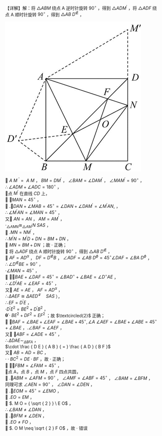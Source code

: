 【详解】解：将 $\triangle A B M$ 绕点 A 逆时针旋转 $9 0 ^ { \circ }$ ，得到 $\triangle A D M ^ { \prime }$ ，将 $\triangle A D F$ 绕点 A 顺时针旋转 $9 0 ^ { \circ }$ ，得到 $\triangle A B \ D ^ { \notin }$ ，

![](<../../qs_image_DB/专题1-5_正方形基本型·母题溯源（解析版）_/b0f62f76455aa9a5785fdbb60fbf7b9cb6d5e40a8335d3cc7ab5f1564a1c1a54.jpg>)

 $\textit { A M } ^ { \prime } = \textit { A M }$ ， $B M = D M ^ { \prime }$ ， $\angle B A M = \angle D A M ^ { \prime }$ ， $\angle M A M ^ { \prime } = 9 0 ^ { \circ }$ ，  
$\therefore \angle A D M + \angle A D C = 1 8 0 ^ { \circ }$ ，  
点 $M ^ { \prime }$ 在直线 $C D$ 上，  
 $\angle M A N = 4 5 ^ { \circ }$ ，  
 $. \angle D A N + \angle M A B = 4 5 ^ { \circ } = \angle D A N + \angle D A M ^ { \prime } = \angle M ^ { \prime } A N ,$ ，  
$\therefore \angle M ^ { \prime } A N = \angle M A N = 4 5 ^ { \circ }$ ，  
又 $A N = A N$ ， $A M = A M ^ { \prime }$ ，  
$\cdot _ { \triangle A M N } { \cong } _ { \triangle A M ^ { \prime } } N ~ S A S$ ，  
 $. M N { = } N M ^ { \prime }$ ，  
$\therefore M ^ { \prime } N = M ^ { \prime } D + D N = B M + D N$ ，  
 $M N = B M + D N$ ；故 $\cdot$ 正确；  
 将 $\triangle A D F$ 绕点 A 顺时针旋转 $9 0 ^ { \circ }$ ，得到 $\triangle A B \ D ^ { \notin }$ ，  
 $A F = A D ^ { \alpha }$ ， $D F = D ^ { \notin } B$ ， $\angle A D F = \angle A B \ D ^ { \phi } = 4 5 ^ { \circ } \angle D A F = \angle B A \ D ^ { \phi }$ ，  
$\therefore \angle D ^ { \notin } B E = 9 0 ^ { \circ }$ ，  
$\cdot \angle M A N = 4 5 ^ { \circ }$ ，  
 $\cdot \angle B A E + \angle D A F = 4 5 ^ { \circ } = \angle B A D ^ { \circ } + \angle B A E = \angle D ^ { \circ } A E$ ，  
$\therefore \angle D ^ { \acute { \iota } } A E = \angle E A F = 4 5 ^ { \circ }$ ，  
又 $A E = A E$ ， $A F = A D ^ { \alpha }$ ，  
$\therefore \Delta A E F \cong \Delta A E D ^ { \not \downarrow } \quad S A S$ ），  
$\therefore E F = D ^ { \prime } E$ ，  
$\cdot D ^ { \prime } E ^ { 2 } = B E ^ { 2 } + D ^ { \prime } B ^ { 2 }$ ，  
$\mathbf { \dot { \theta } } \cdot B E ^ { 2 } + D F ^ { 2 } = E F ^ { 2 }$ ；故 $\textcircled{2}$ 正确；  
 $\angle B A F = \angle B A E + \angle E A F = \angle B A E + 4 5 ^ { \circ } , \angle A$ $\angle A E F = \angle B A E + \angle A B E = 4 5 ^ { \circ } + \angle B A E$ ，$. \angle B A F = \angle A E F$ ，  
又 $\angle A B F = \angle A D E = 4 5 ^ { \circ }$ ，  
$\therefore \Delta D A E \sim _ { \Delta B F A }$ ，  
$\cdot \frac { D E } { A B } { = } \frac { A D } { B F }$   
又 $A B = A D = B C$ ，  
$\cdot \cdot B C ^ { 2 } = D E \cdot B F$ ，故 $\cdot$ 正确；  
 $\cdot \angle F B M = \angle F A M = 4 5 ^ { \circ }$ ，  
点 A，点 $B$ ，点 $M$ ，点 $F$ 四点共圆，  
 $. \angle A B M = \angle A F M = 9 0 ^ { \circ }$ ， $\angle A M F = \angle A B F = 4 5 ^ { \circ }$ ， $\angle B A M = \angle B F M$ ，  
同理可求 $\angle A E N = 9 0 ^ { \circ }$ ， $\angle D A N = \angle D E N$ ，  
 $. \angle E O M = 4 5 ^ { \circ } = \angle E M O$ ，  
 $. E O = E M$ ，  
 $. M O = { \sqrt { 2 } } \ E O$ ，  
$\therefore \angle B A M \neq \angle D A N$ ，  
 $. \angle B F M \ne \angle D E N$ ，  
 $. E O \neq F O$ ，  
 $. O M \neq \sqrt { 2 } F O$ ，故 $\cdot$ 错误
